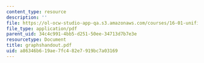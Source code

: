 ```yaml
---
content_type: resource
description: ''
file: https://ol-ocw-studio-app-qa.s3.amazonaws.com/courses/16-01-unified-engineering-i-ii-iii-iv-fall-2005-spring-2006/a86346b619ae7fc482e7919bc7a03169_graphshandout.pdf
file_type: application/pdf
parent_uid: 34c4c991-4bb5-d251-50ee-34713d7b7e3e
resourcetype: Document
title: graphshandout.pdf
uid: a86346b6-19ae-7fc4-82e7-919bc7a03169
---
```

